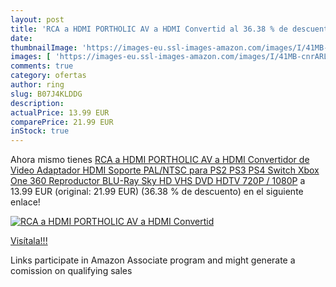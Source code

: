 ```yaml
---
layout: post
title: 'RCA a HDMI PORTHOLIC AV a HDMI Convertid al 36.38 % de descuento'
date: 
thumbnailImage: 'https://images-eu.ssl-images-amazon.com/images/I/41MB-cnrARL._SL200_.jpg'
images: [ 'https://images-eu.ssl-images-amazon.com/images/I/41MB-cnrARL._SL200_.jpg' ]
comments: true
category: ofertas
author: ring
slug: B07J4KLDDG
description:
actualPrice: 13.99 EUR
comparePrice: 21.99 EUR
inStock: true
---
```


Ahora mismo tienes [RCA a HDMI PORTHOLIC AV a HDMI Convertidor de Video Adaptador HDMI Soporte PAL/NTSC para PS2 PS3 PS4 Switch Xbox One 360 Reproductor BLU-Ray Sky HD VHS DVD HDTV 720P / 1080P](https://www.amazon.es/dp/B07J4KLDDG/?tag=tolees-21) a 13.99 EUR (original: 21.99 EUR) (36.38 %  de descuento) en el siguiente enlace!

[![RCA a HDMI PORTHOLIC AV a HDMI Convertid](https://images-eu.ssl-images-amazon.com/images/I/41MB-cnrARL._SL200_.jpg)](https://www.amazon.es/dp/B07J4KLDDG/?tag=tolees-21)

[Visítala!!!](https://www.amazon.es/dp/B07J4KLDDG/?tag=tolees-21)

Links participate in Amazon Associate program and might generate a comission on qualifying sales
